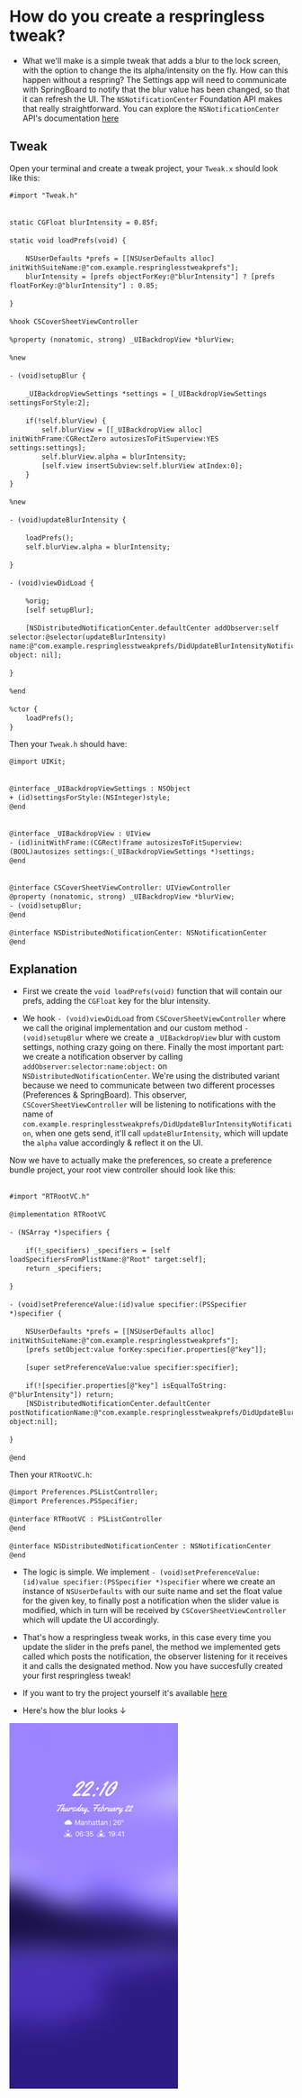 # How do you create a respringless tweak?

* What we'll make is a simple tweak that adds a blur to the lock screen, with the option to change the its alpha/intensity on the fly. How can this happen without a respring? The Settings app will need to communicate with SpringBoard to notify that the blur value has been changed, so that it can refresh the UI. The `NSNotificationCenter` Foundation API makes that really straightforward.
You can explore the `NSNotificationCenter` API's documentation [here](https://developer.apple.com/documentation/foundation/nsnotificationcenter)

## Tweak

Open your terminal and create a tweak project, your `Tweak.x` should look like this:

```objc
#import "Tweak.h"


static CGFloat blurIntensity = 0.85f;

static void loadPrefs(void) {

    NSUserDefaults *prefs = [[NSUserDefaults alloc] initWithSuiteName:@"com.example.respringlesstweakprefs"];
    blurIntensity = [prefs objectForKey:@"blurIntensity"] ? [prefs floatForKey:@"blurIntensity"] : 0.85;

}

%hook CSCoverSheetViewController

%property (nonatomic, strong) _UIBackdropView *blurView;

%new

- (void)setupBlur {

    _UIBackdropViewSettings *settings = [_UIBackdropViewSettings settingsForStyle:2];

    if(!self.blurView) {
        self.blurView = [[_UIBackdropView alloc] initWithFrame:CGRectZero autosizesToFitSuperview:YES settings:settings];
        self.blurView.alpha = blurIntensity;
        [self.view insertSubview:self.blurView atIndex:0];
    }
}

%new

- (void)updateBlurIntensity {

    loadPrefs();
    self.blurView.alpha = blurIntensity;

}

- (void)viewDidLoad {

    %orig;
    [self setupBlur];

    [NSDistributedNotificationCenter.defaultCenter addObserver:self selector:@selector(updateBlurIntensity) name:@"com.example.respringlesstweakprefs/DidUpdateBlurIntensityNotification" object: nil];

}

%end

%ctor {
    loadPrefs();
}
```

Then your `Tweak.h` should have:

```objc
@import UIKit;


@interface _UIBackdropViewSettings : NSObject
+ (id)settingsForStyle:(NSInteger)style;
@end


@interface _UIBackdropView : UIView
- (id)initWithFrame:(CGRect)frame autosizesToFitSuperview:(BOOL)autosizes settings:(_UIBackdropViewSettings *)settings;
@end


@interface CSCoverSheetViewController: UIViewController
@property (nonatomic, strong) _UIBackdropView *blurView;
- (void)setupBlur;
@end

@interface NSDistributedNotificationCenter: NSNotificationCenter
@end
```

## Explanation

* First we create the `void loadPrefs(void)` function that will contain our prefs, adding the `CGFloat` key for the blur intensity.

* We hook `- (void)viewDidLoad` from `CSCoverSheetViewController` where we call the original implementation and our custom method `- (void)setupBlur` where we create a `_UIBackdropView` blur with custom settings, nothing crazy going on there.
Finally the most important part: we create a notification observer by calling `addObserver:selector:name:object:` on `NSDistributedNotificationCenter`. We're using the distributed variant because we need to communicate between two different processes (Preferences & SpringBoard). This observer, `CSCoverSheetViewController` will be listening to notifications with the name of `com.example.respringlesstweakprefs/DidUpdateBlurIntensityNotification`, when one gets send, it'll call `updateBlurIntensity`, which will update the `alpha` value accordingly & reflect it on the UI.

Now we have to actually make the preferences, so create a preference bundle project, your root view controller should look like this:

```objc

#import "RTRootVC.h"

@implementation RTRootVC

- (NSArray *)specifiers {

    if(!_specifiers) _specifiers = [self loadSpecifiersFromPlistName:@"Root" target:self];
    return _specifiers;

}

- (void)setPreferenceValue:(id)value specifier:(PSSpecifier *)specifier {

    NSUserDefaults *prefs = [[NSUserDefaults alloc] initWithSuiteName:@"com.example.respringlesstweakprefs"];
    [prefs setObject:value forKey:specifier.properties[@"key"]];

    [super setPreferenceValue:value specifier:specifier];

    if(![specifier.properties[@"key"] isEqualToString: @"blurIntensity"]) return;
    [NSDistributedNotificationCenter.defaultCenter postNotificationName:@"com.example.respringlesstweakprefs/DidUpdateBlurIntensityNotification" object:nil];

}

@end
```

Then your `RTRootVC.h`:

```objc
@import Preferences.PSListController;
@import Preferences.PSSpecifier;

@interface RTRootVC : PSListController
@end

@interface NSDistributedNotificationCenter : NSNotificationCenter
@end
```

* The logic is simple. We implement `- (void)setPreferenceValue:(id)value specifier:(PSSpecifier *)specifier` where we create an instance of `NSUserDefaults` with our suite name and set the float value for the given key, to finally post a notification when the slider value is modified, which in turn will be received by `CSCoverSheetViewController` which will update the UI accordingly.

* That's how a respringless tweak works, in this case every time you update the slider in the prefs panel, the method we implemented gets called which posts the notification, the observer listening for it receives it and calls the designated method. Now you have succesfully created your first respringless tweak!

* If you want to try the project yourself it's available [here](./Projects/Respringless/)

* Here's how the blur looks ↓

<img src="/Assets/RespringlessTweakBlur.png" width="300">
